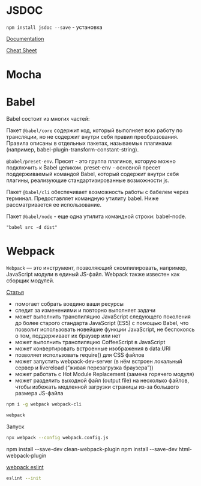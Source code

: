 # JSDOC

`npm install jsdoc --save` - установка

[Documentation](https://jsdoc.app/about-getting-started.html#getting-started)

[Cheat Sheet](https://devhints.io/jsdoc)

# Mocha

# Babel

Babel состоит из многих частей:

Пакет `@babel/core` содержит код, который выполняет всю работу по трансляции, но не содержит внутри себя правил преобразования. Правила описаны в отдельных пакетах, называемых плагинами (например, babel-plugin-transform-constant-string).

`@babel/preset-env`. Пресет - это группа плагинов, которую можно подключить к Babel целиком. preset-env - основной пресет поддерживаемый командой Babel, который содержит внутри себя плагины, реализующие стандартизированные возможности js.

Пакет `@babel/cli` обеспечивает возможность работы с бабелем через терминал. Предоставляет командную утилиту babel. Ниже рассматривается ее использование.

Пакет `@babel/node` - еще одна утилита командной строки: babel-node.


`"babel src -d dist"`

# Webpack

`Webpack` — это инструмент, позволяющий скомпилировать, например, JavaScript модули в единый JS-файл. Webpack также известен как сборщик модулей.

[Статья](https://medium.com/nuances-of-programming/%D0%B2%D0%B2%D0%B5%D0%B4%D0%B5%D0%BD%D0%B8%D0%B5-%D0%B2-webpack-%D0%B4%D0%BB%D1%8F-%D0%BD%D0%BE%D0%B2%D0%B8%D1%87%D0%BA%D0%BE%D0%B2-6cafbf562386)

- помогает собрать воедино ваши ресурсы
- следит за изменениями и повторно выполняет задачи
- может выполнить транспиляцию JavaScript следующего поколения до более старого стандарта JavaScript (ES5) с помощью Babel, что позволит использовать новейшие функции JavaScript, не беспокоясь о том, поддерживает их браузер или нет
- может выполнить транспиляцию CoffeeScript в JavaScript
- может конвертировать встроенные изображения в data:URI
- позволяет использовать require() для CSS файлов
- может запустить webpack-dev-server (в нём встроен локальный сервер и livereload (“живая перезагрузка браузера”))
- может работать с Hot Module Replacement (замена горячего модуля)
- может разделить выходной файл (output file) на несколько файлов, чтобы избежать медленной загрузки страницы из-за большого размера JS-файла

```bash
npm i -g webpack webpack-cli

webpack
```

Запуск
```bash
npx webpack --config webpack.config.js
```


npm install --save-dev clean-webpack-plugin
npm install --save-dev html-webpack-plugin

[webpack eslint](https://webpack.js.org/loaders/eslint-loader/)
```bash
eslint --init
```